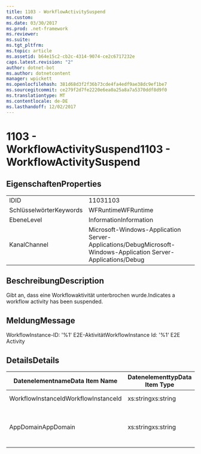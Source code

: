 ```yaml
---
title: 1103 - WorkflowActivitySuspend
ms.custom: 
ms.date: 03/30/2017
ms.prod: .net-framework
ms.reviewer: 
ms.suite: 
ms.tgt_pltfrm: 
ms.topic: article
ms.assetid: b64e15c2-cb2c-4314-9074-ce2c6717232e
caps.latest.revision: "2"
author: dotnet-bot
ms.author: dotnetcontent
manager: wpickett
ms.openlocfilehash: 381d68d3f2f36b73cde4fa4edf9ae38dc9ef1be7
ms.sourcegitcommit: ce279f2d7fe2220e6ea0a25a8a7a5370ddf8d9f0
ms.translationtype: MT
ms.contentlocale: de-DE
ms.lasthandoff: 12/02/2017
---
```

# <a name="1103---workflowactivitysuspend"></a><span data-ttu-id="b7077-102">1103 - WorkflowActivitySuspend</span><span class="sxs-lookup"><span data-stu-id="b7077-102">1103 - WorkflowActivitySuspend</span></span>
## <a name="properties"></a><span data-ttu-id="b7077-103">Eigenschaften</span><span class="sxs-lookup"><span data-stu-id="b7077-103">Properties</span></span>  
  
|||  
|-|-|  
|<span data-ttu-id="b7077-104">ID</span><span class="sxs-lookup"><span data-stu-id="b7077-104">ID</span></span>|<span data-ttu-id="b7077-105">1103</span><span class="sxs-lookup"><span data-stu-id="b7077-105">1103</span></span>|  
|<span data-ttu-id="b7077-106">Schlüsselwörter</span><span class="sxs-lookup"><span data-stu-id="b7077-106">Keywords</span></span>|<span data-ttu-id="b7077-107">WFRuntime</span><span class="sxs-lookup"><span data-stu-id="b7077-107">WFRuntime</span></span>|  
|<span data-ttu-id="b7077-108">Ebene</span><span class="sxs-lookup"><span data-stu-id="b7077-108">Level</span></span>|<span data-ttu-id="b7077-109">Information</span><span class="sxs-lookup"><span data-stu-id="b7077-109">Information</span></span>|  
|<span data-ttu-id="b7077-110">Kanal</span><span class="sxs-lookup"><span data-stu-id="b7077-110">Channel</span></span>|<span data-ttu-id="b7077-111">Microsoft-Windows-Application Server-Applications/Debug</span><span class="sxs-lookup"><span data-stu-id="b7077-111">Microsoft-Windows-Application Server-Applications/Debug</span></span>|  
  
## <a name="description"></a><span data-ttu-id="b7077-112">Beschreibung</span><span class="sxs-lookup"><span data-stu-id="b7077-112">Description</span></span>  
 <span data-ttu-id="b7077-113">Gibt an, dass eine Workflowaktivität unterbrochen wurde.</span><span class="sxs-lookup"><span data-stu-id="b7077-113">Indicates a workflow activity has been suspended.</span></span>  
  
## <a name="message"></a><span data-ttu-id="b7077-114">Meldung</span><span class="sxs-lookup"><span data-stu-id="b7077-114">Message</span></span>  
 <span data-ttu-id="b7077-115">WorkflowInstance-ID: '%1' E2E-Aktivität</span><span class="sxs-lookup"><span data-stu-id="b7077-115">WorkflowInstance Id: '%1' E2E Activity</span></span>  
  
## <a name="details"></a><span data-ttu-id="b7077-116">Details</span><span class="sxs-lookup"><span data-stu-id="b7077-116">Details</span></span>  
  
|<span data-ttu-id="b7077-117">Datenelementname</span><span class="sxs-lookup"><span data-stu-id="b7077-117">Data Item Name</span></span>|<span data-ttu-id="b7077-118">Datenelementtyp</span><span class="sxs-lookup"><span data-stu-id="b7077-118">Data Item Type</span></span>|<span data-ttu-id="b7077-119">Beschreibung</span><span class="sxs-lookup"><span data-stu-id="b7077-119">Description</span></span>|  
|--------------------|--------------------|-----------------|  
|<span data-ttu-id="b7077-120">WorkflowInstanceId</span><span class="sxs-lookup"><span data-stu-id="b7077-120">WorkflowInstanceId</span></span>|<span data-ttu-id="b7077-121">xs:string</span><span class="sxs-lookup"><span data-stu-id="b7077-121">xs:string</span></span>|<span data-ttu-id="b7077-122">Die Instanz-ID für den Workflow.</span><span class="sxs-lookup"><span data-stu-id="b7077-122">The workflow instance id.</span></span>|  
|<span data-ttu-id="b7077-123">AppDomain</span><span class="sxs-lookup"><span data-stu-id="b7077-123">AppDomain</span></span>|<span data-ttu-id="b7077-124">xs:string</span><span class="sxs-lookup"><span data-stu-id="b7077-124">xs:string</span></span>|<span data-ttu-id="b7077-125">Die von AppDomain.CurrentDomain.FriendlyName zurückgegebene Zeichenfolge.</span><span class="sxs-lookup"><span data-stu-id="b7077-125">The string returned by AppDomain.CurrentDomain.FriendlyName.</span></span>|
